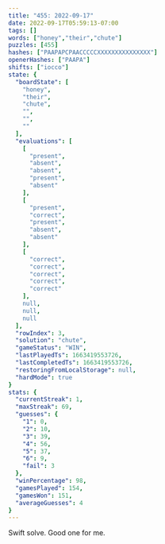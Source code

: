 ```yaml
---
title: "455: 2022-09-17"
date: 2022-09-17T05:59:13-07:00
tags: []
words: ["honey","their","chute"]
puzzles: [455]
hashes: ["PAAPAPCPAACCCCCXXXXXXXXXXXXXXX"]
openerHashes: ["PAAPA"]
shifts: ["iocco"]
state: {
  "boardState": [
    "honey",
    "their",
    "chute",
    "",
    "",
    ""
  ],
  "evaluations": [
    [
      "present",
      "absent",
      "absent",
      "present",
      "absent"
    ],
    [
      "present",
      "correct",
      "present",
      "absent",
      "absent"
    ],
    [
      "correct",
      "correct",
      "correct",
      "correct",
      "correct"
    ],
    null,
    null,
    null
  ],
  "rowIndex": 3,
  "solution": "chute",
  "gameStatus": "WIN",
  "lastPlayedTs": 1663419553726,
  "lastCompletedTs": 1663419553726,
  "restoringFromLocalStorage": null,
  "hardMode": true
}
stats: {
  "currentStreak": 1,
  "maxStreak": 69,
  "guesses": {
    "1": 0,
    "2": 10,
    "3": 39,
    "4": 56,
    "5": 37,
    "6": 9,
    "fail": 3
  },
  "winPercentage": 98,
  "gamesPlayed": 154,
  "gamesWon": 151,
  "averageGuesses": 4
}
---
```


<!-- more -->
Swift solve. Good one for me.
